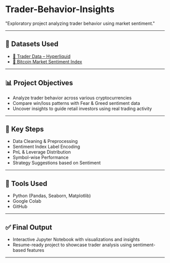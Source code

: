 # Trader-Behavior-Insights

"Exploratory project analyzing trader behavior using market sentiment."

---

## 📁 Datasets Used

- [🔗 Trader Data – Hyperliquid](https://drive.google.com/file/d/YOUR_LINK_1/view?usp=sharing)
- [🔗 Bitcoin Market Sentiment Index](https://drive.google.com/file/d/YOUR_LINK_2/view?usp=sharing)

---

## 📊 Project Objectives

- Analyze trader behavior across various cryptocurrencies
- Compare win/loss patterns with Fear & Greed sentiment data
- Uncover insights to guide retail investors using real trading activity

---

## 📌 Key Steps

- Data Cleaning & Preprocessing
- Sentiment Index Label Encoding
- PnL & Leverage Distribution
- Symbol-wise Performance
- Strategy Suggestions based on Sentiment

---

## 📎 Tools Used

- Python (Pandas, Seaborn, Matplotlib)
- Google Colab
- GitHub

---

## ✅ Final Output

- Interactive Jupyter Notebook with visualizations and insights
- Resume-ready project to showcase trader analysis using sentiment-based features

---

